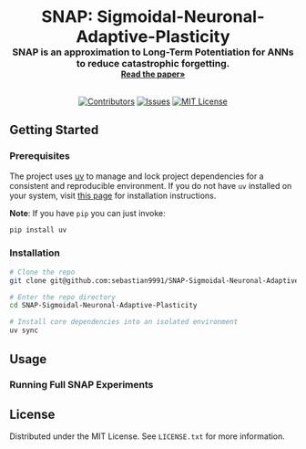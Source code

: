 <a id="readme-top"></a>

<div align="center">
  <h1 style="font-size:3vw;padding:0;margin:0;display:inline">SNAP: Sigmoidal-Neuronal-Adaptive-Plasticity</h1>
  <h3 style="margin:0">SNAP is an approximation to Long-Term Potentiation for ANNs to reduce catastrophic forgetting.</h3>
  <a href="https://arxiv.org/abs/2410.15318"><strong>Read the paper»</strong></a>
</div>

<br />

<div align="center">

<a href="">[![Contributors][contributors-shield]][contributors-url]</a>
<a href="">[![Issues][issues-shield]][issues-url]</a>
<a href="">[![MIT License][license-shield]][license-url]</a>

</div>


## Getting Started

### Prerequisites

The project uses [uv](https://docs.astral.sh/uv/) to manage and lock project dependencies for a consistent and reproducible environment. If you do not have `uv` installed on your system, visit [this page](https://docs.astral.sh/uv/getting-started/installation/) for installation instructions.

**Note**: If you have `pip` you can just invoke:

```sh
pip install uv
```

### Installation

```sh
# Clone the repo
git clone git@github.com:sebastian9991/SNAP-Sigmoidal-Neuronal-Adaptive-Plasticity.git

# Enter the repo directory
cd SNAP-Sigmoidal-Neuronal-Adaptive-Plasticity

# Install core dependencies into an isolated environment
uv sync
```

## Usage

### Running Full SNAP Experiments

## License

Distributed under the MIT License. See `LICENSE.txt` for more information.


[contributors-shield]: https://img.shields.io/github/contributors/sebastian9991/SNAP-Sigmoidal-Neuronal-Adaptive-Plasticity.svg?style=for-the-badge
[contributors-url]: https://github.com/sebastian9991/SNAP-Sigmoidal-Neuronal-Adaptive-Plasticity/graphs/contributors
[issues-shield]: https://img.shields.io/github/issues/sebastian9991/SNAP-Sigmoidal-Neuronal-Adaptive-Plasticity.svg?style=for-the-badge
[issues-url]: https://github.com/sebastian9991/SNAP-Sigmoidal-Neuronal-Adaptive-Plasticity/issues
[license-shield]: https://img.shields.io/github/license/sebastian9991/SNAP-Sigmoidal-Neuronal-Adaptive-Plasticity.svg?style=for-the-badge
[license-url]: https://github.com/sebastian9991/SNAP-Sigmoidal-Neuronal-Adaptive-Plasticity/blob/master/LICENSE.txt
